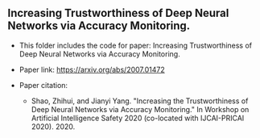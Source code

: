 ## Increasing Trustworthiness of Deep Neural Networks via Accuracy Monitoring.
- This folder includes the code for paper: Increasing Trustworthiness of Deep Neural Networks via Accuracy Monitoring.

- Paper link: https://arxiv.org/abs/2007.01472

- Paper citation:
  - Shao, Zhihui, and Jianyi Yang. "Increasing the Trustworthiness of Deep Neural Networks via Accuracy Monitoring." In Workshop on Artificial Intelligence Safety 2020 (co-located with IJCAI-PRICAI 2020). 2020.
